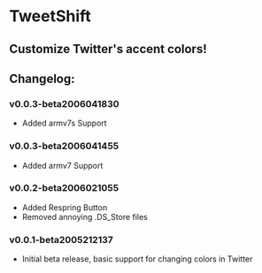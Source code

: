 # TweetShift
## Customize Twitter's accent colors!

## Changelog:

### v0.0.3-beta2006041830

* Added armv7s Support

### v0.0.3-beta2006041455

* Added armv7 Support

### v0.0.2-beta2006021055

* Added Respring Button
* Removed annoying .DS_Store files


### v0.0.1-beta2005212137

* Initial beta release, basic support for changing colors in Twitter
